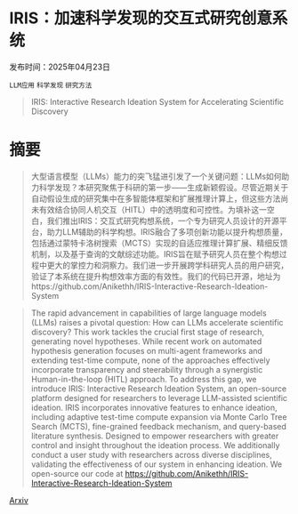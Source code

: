 # IRIS：加速科学发现的交互式研究创意系统

发布时间：2025年04月23日

`LLM应用` `科学发现` `研究方法`

> IRIS: Interactive Research Ideation System for Accelerating Scientific Discovery

# 摘要

> 大型语言模型（LLMs）能力的突飞猛进引发了一个关键问题：LLMs如何助力科学发现？本研究聚焦于科研的第一步——生成新颖假设。尽管近期关于自动假设生成的研究集中在多智能体框架和扩展推理计算上，但这些方法尚未有效结合协同人机交互（HITL）中的透明度和可控性。为填补这一空白，我们推出IRIS：交互式研究构想系统，一个专为研究人员设计的开源平台，助力LLM辅助的科学构想。IRIS融合了多项创新功能以提升构想质量，包括通过蒙特卡洛树搜索（MCTS）实现的自适应推理计算扩展、精细反馈机制，以及基于查询的文献综述功能。IRIS旨在赋予研究人员在整个构想过程中更大的掌控力和洞察力。我们进一步开展跨学科研究人员的用户研究，验证了本系统在提升构想效率方面的有效性。我们的代码已开源，地址为https://github.com/Anikethh/IRIS-Interactive-Research-Ideation-System

> The rapid advancement in capabilities of large language models (LLMs) raises a pivotal question: How can LLMs accelerate scientific discovery? This work tackles the crucial first stage of research, generating novel hypotheses. While recent work on automated hypothesis generation focuses on multi-agent frameworks and extending test-time compute, none of the approaches effectively incorporate transparency and steerability through a synergistic Human-in-the-loop (HITL) approach. To address this gap, we introduce IRIS: Interactive Research Ideation System, an open-source platform designed for researchers to leverage LLM-assisted scientific ideation. IRIS incorporates innovative features to enhance ideation, including adaptive test-time compute expansion via Monte Carlo Tree Search (MCTS), fine-grained feedback mechanism, and query-based literature synthesis. Designed to empower researchers with greater control and insight throughout the ideation process. We additionally conduct a user study with researchers across diverse disciplines, validating the effectiveness of our system in enhancing ideation. We open-source our code at https://github.com/Anikethh/IRIS-Interactive-Research-Ideation-System

[Arxiv](https://arxiv.org/abs/2504.16728)